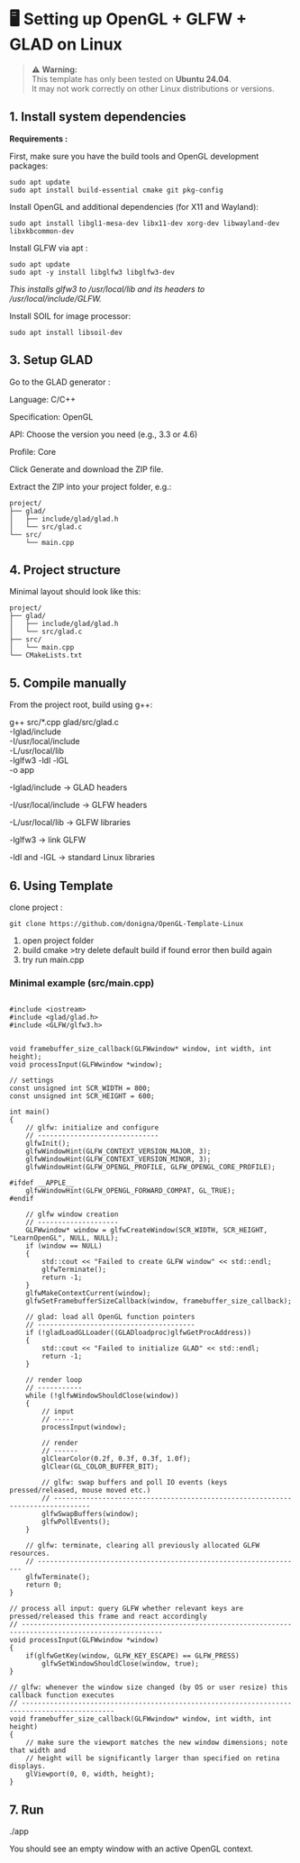 # 🖥️ Setting up OpenGL + GLFW + GLAD on Linux

> ⚠️ **Warning:**  
> This template has only been tested on **Ubuntu 24.04**.  
> It may not work correctly on other Linux distributions or versions.

## 1. Install system dependencies

**Requirements :**

First, make sure you have the build tools and OpenGL development packages:

```
sudo apt update
sudo apt install build-essential cmake git pkg-config
```

Install OpenGL and additional dependencies (for X11 and Wayland):
```
sudo apt install libgl1-mesa-dev libx11-dev xorg-dev libwayland-dev libxkbcommon-dev
```
Install GLFW via apt : 
```
sudo apt update
sudo apt -y install libglfw3 libglfw3-dev
```
*This installs glfw3 to /usr/local/lib and its headers to /usr/local/include/GLFW.*

Install SOIL for image processor: 
```
sudo apt install libsoil-dev
```

## 3. Setup GLAD

Go to the GLAD generator
:

Language: C/C++

Specification: OpenGL

API: Choose the version you need (e.g., 3.3 or 4.6)

Profile: Core

Click Generate and download the ZIP file.

Extract the ZIP into your project folder, e.g.:

```
project/
├── glad/
│   ├── include/glad/glad.h
│   └── src/glad.c
└── src/
    └── main.cpp
```
## 4. Project structure

Minimal layout should look like this:
```
project/
├── glad/
│   ├── include/glad/glad.h
│   └── src/glad.c
├── src/
│   └── main.cpp
└── CMakeLists.txt 
```
## 5. Compile manually

From the project root, build using g++:

g++ src/*.cpp glad/src/glad.c \
    -Iglad/include \
    -I/usr/local/include \
    -L/usr/local/lib \
    -lglfw3 -ldl -lGL \
    -o app


-Iglad/include → GLAD headers

-I/usr/local/include → GLFW headers

-L/usr/local/lib → GLFW libraries

-lglfw3 → link GLFW

-ldl and -lGL → standard Linux libraries

## 6. Using Template 
clone project : 
```
git clone https://github.com/donigna/OpenGL-Template-Linux
```

1. open project folder
2. build cmake >try delete default build if found error then build again
3. try run main.cpp

### Minimal example (src/main.cpp)
```

#include <iostream>
#include <glad/glad.h>
#include <GLFW/glfw3.h>


void framebuffer_size_callback(GLFWwindow* window, int width, int height);
void processInput(GLFWwindow *window);

// settings
const unsigned int SCR_WIDTH = 800;
const unsigned int SCR_HEIGHT = 600;

int main()
{
    // glfw: initialize and configure
    // ------------------------------
    glfwInit();
    glfwWindowHint(GLFW_CONTEXT_VERSION_MAJOR, 3);
    glfwWindowHint(GLFW_CONTEXT_VERSION_MINOR, 3);
    glfwWindowHint(GLFW_OPENGL_PROFILE, GLFW_OPENGL_CORE_PROFILE);

#ifdef __APPLE__
    glfwWindowHint(GLFW_OPENGL_FORWARD_COMPAT, GL_TRUE);
#endif

    // glfw window creation
    // --------------------
    GLFWwindow* window = glfwCreateWindow(SCR_WIDTH, SCR_HEIGHT, "LearnOpenGL", NULL, NULL);
    if (window == NULL)
    {
        std::cout << "Failed to create GLFW window" << std::endl;
        glfwTerminate();
        return -1;
    }
    glfwMakeContextCurrent(window);
    glfwSetFramebufferSizeCallback(window, framebuffer_size_callback);

    // glad: load all OpenGL function pointers
    // ---------------------------------------
    if (!gladLoadGLLoader((GLADloadproc)glfwGetProcAddress))
    {
        std::cout << "Failed to initialize GLAD" << std::endl;
        return -1;
    }    

    // render loop
    // -----------
    while (!glfwWindowShouldClose(window))
    {
        // input
        // -----
        processInput(window);

        // render
        // ------
        glClearColor(0.2f, 0.3f, 0.3f, 1.0f);
        glClear(GL_COLOR_BUFFER_BIT);

        // glfw: swap buffers and poll IO events (keys pressed/released, mouse moved etc.)
        // -------------------------------------------------------------------------------
        glfwSwapBuffers(window);
        glfwPollEvents();
    }

    // glfw: terminate, clearing all previously allocated GLFW resources.
    // ------------------------------------------------------------------
    glfwTerminate();
    return 0;
}

// process all input: query GLFW whether relevant keys are pressed/released this frame and react accordingly
// ---------------------------------------------------------------------------------------------------------
void processInput(GLFWwindow *window)
{
    if(glfwGetKey(window, GLFW_KEY_ESCAPE) == GLFW_PRESS)
        glfwSetWindowShouldClose(window, true);
}

// glfw: whenever the window size changed (by OS or user resize) this callback function executes
// ---------------------------------------------------------------------------------------------
void framebuffer_size_callback(GLFWwindow* window, int width, int height)
{
    // make sure the viewport matches the new window dimensions; note that width and 
    // height will be significantly larger than specified on retina displays.
    glViewport(0, 0, width, height);
}
```
## 7. Run
./app


You should see an empty window with an active OpenGL context.
